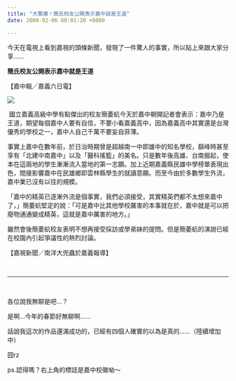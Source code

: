 ```yaml
---
title: "大驚爆！簡氏校友公開表示嘉中就是王道"
date: 2008-02-06 00:01:20 +0800

---
```



今天在電視上看到嘉視的頭條新聞，發現了一件驚人的事實，所以貼上來跟大家分享......



<strong>簡氏校友公開表示嘉中就是王道</strong>



【嘉中報╱嘉義六日電】


![](/images/slum-area/202_0.jpg)


 國立嘉義高級中學有點傑出的校友簡萎蚢今天於嘉中朝開記者會表示：嘉中乃是王道，期望每個嘉中人要有自信，不要小看嘉義高中，因為嘉義高中其實還是台灣優秀的學校之一，嘉中人自己千萬不要妄自菲薄。



事實上嘉中在數年前，於日治時期曾是超越南一中即雄中的知名學校，巔峰時甚至享有「北建中南嘉中」以及「醫科搖籃」的美名。只是數年後高雄、台南掘起，使本在這兩地的學生漸漸流入當地的第一志願。加上近期嘉義縣民雄中學榜單表現出色，間接影響嘉中在民雄鄉即雲林縣學生的就讀意願。而至今由於多數學生外流，嘉中業已沒有以往的規模。



「嘉中的精英已逐漸外流是個事實，我們必須接受，其實精英們都不太想來嘉中了，」簡萎蚢堅定的說：「可是嘉中比其他學校厲害的本事就在於，嘉中就是可以把廢物通通變成精英，這就是嘉中厲害的地方。」



雖然會後簡萎蚢校友表明不想再接受採訪或學弟妹的提問。但是簡萎蚢的演說已經在校園內引起爭議性的熱烈討論。



【嘉視新聞╱南洋大兜蟲於嘉義報導】



 

<hr />

 



各位說我無聊是吧...？



是啊...今年的春節好無聊啊......



話說我這次的作品還滿成功的，已經有四個人確實的以為是真的......（陸續增加中）



囧rz



ps.認得嗎？右上角的標誌是嘉中校徽呦～


